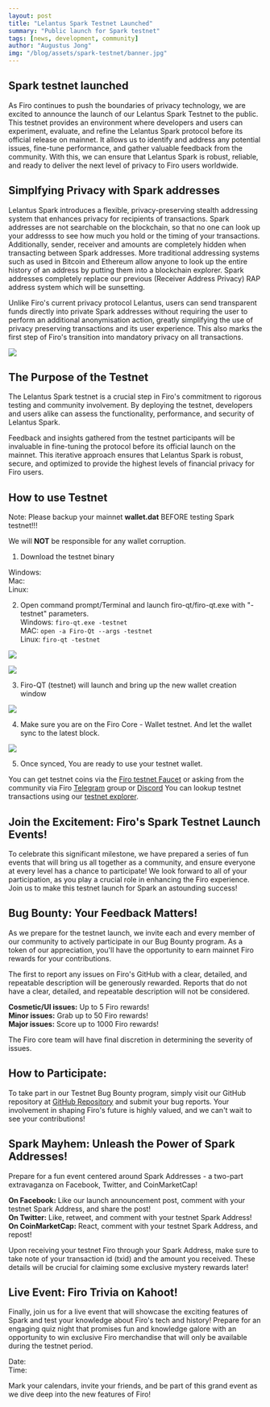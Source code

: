 ```yaml
--- 
layout: post 
title: "Lelantus Spark Testnet Launched" 
summary: "Public launch for Spark testnet"
tags: [news, development, community] 
author: "Augustus Jong" 
img: "/blog/assets/spark-testnet/banner.jpg" 
--- 
```

## Spark testnet launched

As Firo continues to push the boundaries of privacy technology, we are excited to announce the launch of our Lelantus Spark Testnet to the public. This testnet provides an environment where developers and users can experiment, evaluate, and refine the Lelantus Spark protocol before its official release on mainnet. It allows us to identify and address any potential issues, fine-tune performance, and gather valuable feedback from the community. With this, we can ensure that Lelantus Spark is robust, reliable, and ready to deliver the next level of privacy to Firo users worldwide. 

## Simplfying Privacy with Spark addresses

Lelantus Spark introduces a flexible, privacy-preserving stealth addressing system that enhances privacy for recipients of transactions. Spark addresses are not searchable on the blockchain, so that no one can look up your addresss to see how much you hold or the timing of your transactions. Additionally, sender, receiver and amounts are completely hidden when transacting between Spark addresses. More traditional addressing systems such as used in Bitcoin and Ethereum allow anyone to look up the entire history of an address by putting them into a blockchain explorer. Spark addresses completely replace our previous (Receiver Address Privacy) RAP address system which will be sunsetting.

Unlike Firo's current privacy protocol Lelantus, users can send transparent funds directly into private Spark addresses without requiring the user to perform an additional anonymisation action, greatly simplifying the use of privacy preserving transactions and its user experience. This also marks the first step of Firo's transition into mandatory privacy on all transactions.

![](/blog/assets/spark-testnet/spark-address.jpg)

## The Purpose of the Testnet

The Lelantus Spark testnet is a crucial step in Firo's commitment to rigorous testing and community involvement. By deploying the testnet, developers and users alike can assess the functionality, performance, and security of Lelantus Spark.

Feedback and insights gathered from the testnet participants will be invaluable in fine-tuning the protocol before its official launch on the mainnet. This iterative approach ensures that Lelantus Spark is robust, secure, and optimized to provide the highest levels of financial privacy for Firo users.

## How to use Testnet

Note: Please backup your mainnet **wallet.dat** BEFORE testing Spark testnet!!!

We will **NOT** be responsible for any wallet corruption.

1) Download the testnet binary <binary link to be edited in later>

Windows:  
Mac:  
Linux:  

2) Open command prompt/Terminal and launch firo-qt/firo-qt.exe with "-testnet" parameters.  
   Windows: `firo-qt.exe -testnet`  
   MAC: `open -a Firo-Qt --args -testnet`  
   Linux: `firo-qt -testnet`  

![](/blog/assets/spark-testnet/step2.png)  

![](blog/assets/spark-testnet/step2mac.png)

3) Firo-QT (testnet) will launch and bring up the new wallet creation window

![](/blog/assets/spark-testnet/step3.png)

4) Make sure you are on the Firo Core - Wallet testnet. And let the wallet sync to the latest block.

![](/blog/assets/spark-testnet/step4.png)

5) Once synced, You are ready to use your testnet wallet. 

You can get testnet coins via the [Firo testnet Faucet](https://testexplorer.firo.org/faucet) or asking from the community via Firo [Telegram](https://t.me/firoorg) group or [Discord](https://discord.com/invite/TGZPRbRT3Y) You can lookup testnet transactions using our [testnet explorer](https://testexplorer.firo.org).

## Join the Excitement: Firo's Spark Testnet Launch Events! 

To celebrate this significant milestone, we have prepared a series of fun events that will bring us all together as a community, and ensure everyone at every level has a chance to participate! We look forward to all of your participation, as you play a crucial role in enhancing the Firo experience. Join us to make this testnet launch for Spark an astounding success! 

 ## Bug Bounty: Your Feedback Matters!  

As we prepare for the testnet launch, we invite each and every member of our community to actively participate in our Bug Bounty program. As a token of our appreciation, you'll have the opportunity to earn mainnet Firo rewards for your contributions. 

The first to report any issues on Firo's GitHub with a clear, detailed, and repeatable description will be generously rewarded. Reports that do not have a clear, detailed, and repeatable description will not be considered.

**Cosmetic/UI issues:** Up to 5 Firo rewards!  
**Minor issues:** Grab up to 50 Firo rewards!  
**Major issues:** Score up to 1000 Firo rewards!

The Firo core team will have final discretion in determining the severity of issues.  

 ## How to Participate:  

To take part in our Testnet Bug Bounty program, simply visit our GitHub repository at [GitHub Repository](https://github.com/firoorg/firo/issues) and submit your bug reports. Your involvement in shaping Firo's future is highly valued, and we can't wait to see your contributions!

 ## Spark Mayhem: Unleash the Power of Spark Addresses!

Prepare for a fun event centered around Spark Addresses - a two-part extravaganza on Facebook, Twitter, and CoinMarketCap!

**On Facebook:** Like our launch announcement post, comment with your testnet Spark Address, and share the post!  
**On Twitter:** Like, retweet, and comment with your testnet Spark Address!  
**On CoinMarketCap:** React, comment with your testnet Spark Address, and repost!  

Upon receiving your testnet Firo through your Spark Address, make sure to take note of your transaction id (txid) and the amount you received. These details will be crucial for claiming some exclusive mystery rewards later!

 ## Live Event: Firo Trivia on Kahoot!

Finally, join us for a live event that will showcase the exciting features of Spark and test your knowledge about Firo's tech and history! Prepare for an engaging quiz night that promises fun and knowledge galore with an opportunity to win exclusive Firo merchandise that will only be available during the testnet period.

 Date:  
 Time:  

Mark your calendars, invite your friends, and be part of this grand event as we dive deep into the new features of Firo!


